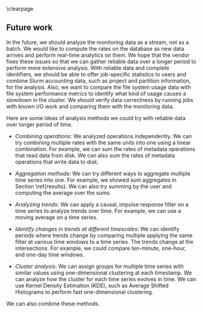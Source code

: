 \clearpage

## Future work
<!-- TODO: ideas for future developement with larger amount of reliable data -->
<!-- TODO: wanted to do in this thesis but could not -->
In the future, we should analyze the monitoring data as a stream, not as a batch.
We would like to compute the rates on the database as new data arrives and perform real-time analytics on them.
We hope that the vendor fixes these issues so that we can gather reliable data over a longer period to perform more extensive analysis.
With reliable data and complete identifiers, we should be able to offer job-specific statistics to users and combine Slurm accounting data, such as project and partition information, for the analysis.
Also, we want to compare the file system usage data with file system performance metrics to identify what kind of usage causes a slowdown in the cluster.
We should verify data correctness by running jobs with known I/O work and comparing them with the monitoring data.

<!--
As a recap, the monitoring data of each file system operation consists of multiple time series.
Each time series consists of timestamps and associated values.
Each value tells us the average rate of operations from the previous timestamp to the current timestamp.
-->
Here are some ideas of analysis methods we could try with reliable data over longer period of time.

- *Combining operations*:
  We analyzed operations independently.
  We can try combining multiple rates with the same units into one using a linear combination.
  For example, we can sum the rates of metadata operations that read data from disk.
  We can also sum the rates of metadata operations that write data to disk.

- *Aggregation methods*:
  We can try different ways to aggregate multiple time series into one.
  For example, we showed sum aggregates in Section \ref{results}.
  We can also try summing by the user and computing the average over the sums.

- *Analyzing trends*:
  We can apply a causal, impulse response filter on a time series to analyze trends over time.
  For example, we can use a moving average on a time series.

- *Identify changes in trends at different timescales*:
  We can identify periods where trends change by comparing multiple applying the same filter at various time windows to a time series.
  The trends change at the intersections.
  For example, we could compare ten-minute, one-hour, and one-day time windows.

- *Cluster analysis*:
  We can assign groups for multiple time series with similar values using one-dimensional clustering at each timestamp.
  We can analyze how the cluster for each time series evolves in time.
  We can use Kernel Density Estimation (KDE), such as Average Shifted Histograms to perform fast one-dimensional clustering.

We can also combine these methods.

